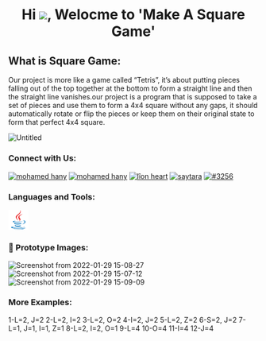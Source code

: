 <h1 align="center">Hi <img src="https://raw.githubusercontent.com/MartinHeinz/MartinHeinz/master/wave.gif" width="30px">, Welocme to 'Make A Square Game'</h1>

<h2 align="left">What is Square Game:</h3>
<p>Our project is more like a game called “Tetris”, it’s about putting pieces falling 
out of the top together at the bottom to form a straight line and then the
straight line vanishes.our project is a program that is supposed to take a set of pieces and use them to
form a 4x4 square without any gaps, it should automatically rotate or flip the
pieces or keep them on their original state to form that perfect 4x4 square.</p>

<!-- cover -->
![Untitled](https://user-images.githubusercontent.com/73343985/151662517-7ad6ba8f-d55c-40ca-85e6-43c3f63fdab5.png)

<h3 align="left">Connect with Us:</h3>
<p align="left">
<a href="https://www.linkedin.com/in/mohamed-hany-5004971b5" target="blank"><img align="center" src="https://raw.githubusercontent.com/rahuldkjain/github-profile-readme-generator/master/src/images/icons/Social/linked-in-alt.svg" alt="mohamed hany" height="30" width="40" /></a>
<a href="https://www.facebook.com/" target="blank"><img align="center" src="https://raw.githubusercontent.com/rahuldkjain/github-profile-readme-generator/master/src/images/icons/Social/facebook.svg" alt="mohamed hany" height="30" width="40" /></a>
<a href="https://www.youtube.com/channel/UCJICNlATVGJYHxb1KOx6nYQ" target="blank"><img align="center" src="https://raw.githubusercontent.com/rahuldkjain/github-profile-readme-generator/master/src/images/icons/Social/youtube.svg" alt="lîon heart" height="30" width="40" /></a>
<a href="https://codeforces.com/profile/saytara" target="blank"><img align="center" src="https://raw.githubusercontent.com/rahuldkjain/github-profile-readme-generator/master/src/images/icons/Social/codeforces.svg" alt="saytara" height="30" width="40" /></a>
<a href="https://discord.gg/#3256" target="blank"><img align="center" src="https://raw.githubusercontent.com/rahuldkjain/github-profile-readme-generator/master/src/images/icons/Social/discord.svg" alt="#3256" height="30" width="40" /></a>
</p>

<h3 align="left">Languages and Tools:</h3>
<p align="left"> <a href="https://www.java.com" target="_blank" rel="noreferrer"> <img src="https://raw.githubusercontent.com/devicons/devicon/master/icons/java/java-original.svg" alt="java" width="40" height="40"/> </a> 
</p>


<h3 align="left">📸 Prototype Images:</h3>

![Screenshot from 2022-01-29 15-08-27](https://user-images.githubusercontent.com/73343985/151662310-0279b864-d48e-45a9-97f6-c8598dd64f1c.png)
![Screenshot from 2022-01-29 15-07-12](https://user-images.githubusercontent.com/73343985/151662302-a195dbc0-0eee-4112-9d0e-8303efe10c69.png)
![Screenshot from 2022-01-29 15-09-09](https://user-images.githubusercontent.com/73343985/151662321-89d93c5e-d35a-4257-8ffd-ced1a13ebe2c.png)


<h3 align="left">More Examples:</h3>

1-L=2, J=2
2-L=2, I=2
3-L=2, O=2
4-I=2, J=2
5-L=2, Z=2
6-S=2, J=2
7-L=1, J=1, I=1, Z=1
8-L=2, I=2, O=1
9-L=4
10-O=4
11-I=4
12-J=4


















